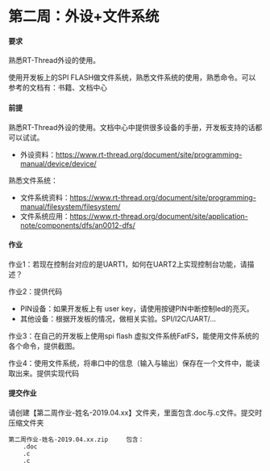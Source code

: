 # 第二周：外设+文件系统

#### 要求

熟悉RT-Thread外设的使用。

使用开发板上的SPI FLASH做文件系统，熟悉文件系统的使用，熟悉命令。可以参考的文档有：书籍、文档中心

#### 前提

熟悉RT-Thread外设的使用。文档中心中提供很多设备的手册，开发板支持的话都可以试试。

- 外设资料：https://www.rt-thread.org/document/site/programming-manual/device/device/

熟悉文件系统：

- 文件系统资料：https://www.rt-thread.org/document/site/programming-manual/filesystem/filesystem/
- 文件系统应用：https://www.rt-thread.org/document/site/application-note/components/dfs/an0012-dfs/



#### 作业

作业1：若现在控制台对应的是UART1，如何在UART2上实现控制台功能，请描述？

作业2：提供代码

- PIN设备：如果开发板上有 user key，请使用按键PIN中断控制led的亮灭。
- 其他设备：根据开发板的情况，做相关实验。SPI/I2C/UART/...

作业3：在自己的开发板上使用spi flash 虚拟文件系统FatFS，能使用文件系统的各个命令，提供截图。

作业4：使用文件系统，将串口中的信息（输入与输出）保存在一个文件中，能读取出来。提供实现代码



#### 提交作业

请创建【第二周作业-姓名-2019.04.xx】文件夹，里面包含.doc与.c文件。提交时压缩文件夹

```
第二周作业-姓名-2019.04.xx.zip     包含：
	.doc
	.c
	.c
```

